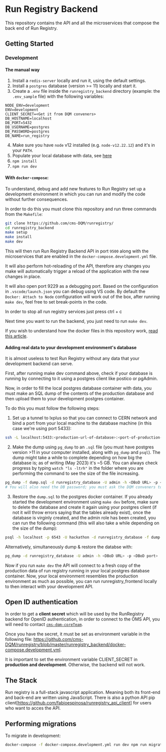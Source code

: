 # Run Registry Backend

This repository contains the API and all the microservices that compose the back end of Run Registry.

## Getting Started

### Development

#### The manual way

1. Install a `redis-server` locally and run it, using the default settings.
2. Install a `postgres` database (version >= 11) locally and start it.
3. Create a `.env` file inside the `runregistry_backend` directory (example: the `.env_sample` file) with the following variables:

```
NODE_ENV=development
ENV=development
CLIENT_SECRET=<Get it from DQM conveners>
DB_HOSTNAME=localhost
DB_PORT=5432
DB_USERNAME=postgres
DB_PASSWORD=postgres
DB_NAME=run_registry
```

4. Make sure you have `node` v12 installed (e.g. `node-v12.22.12`) and it's in your `PATH`.
5. Populate your local database with data, see [here](#adding-real-data-to-your-development-environments-database)
6. `npm install`
7. `npm run dev`

#### With `docker-compose`:

To understand, debug and add new features to Run Registry set up a development environment in which you can run and modify the code without further consequences.

In order to do this you must clone this repository and run three commands from the `Makefile`:

```bash
git clone https://github.com/cms-DQM/runregistry/
cd runregistry_backend
make setup
make install
make dev
```

This will then run Run Registry Backend API in port `9500` along with the microservices that are enabled in the `docker-compose.development.yml` file.

It will also perform hot-reloading of the API, therefore any changes you make will automatically trigger a reload of the application with the new changes in place.

It will also open port 9229 as a debugging port. Based on the configuration in `.vscode/launch.json` you can debug using VS code. By default the `Docker: Attach to Node` configuration will work out of the box, after running `make dev`, feel free to set break-points in the code.

In order to stop all run registry services just press ctrl + c

Next time you want to run the backend, you just need to run `make dev`.

If you wish to understand how the docker files in this repository work, [read this article](https://jdlm.info/articles/2019/09/06/lessons-building-node-app-docker.html).

#### Adding real data to your development environment's database

It is almost useless to test Run Registry without any data that your development backend can serve.

First, after running make dev command above, check if your database is running by connecting to it using a postgres client like postico or pgAdmin.

Now, in order to fill the local postgres database container with data, you must make an SQL dump of the contents of the production database and then upload them to your development postgres container.

To do this you must follow the following steps:

1. Set up a tunnel to lxplus so that you can connect to CERN network and bind a port from your local machine to the database machine (in this case we're using port 5433):

```bash
ssh -L localhost:5433:<production-url-of-database>:<port-of-production-database> <your-username>@lxplus.cern.ch
```

2. Make the dump using `pg_dump` to an `.sql` file (you must have postgres version >11 in your computer installed, along with `pg_dump` and `psql`). The dump might take a while to complete depending on how big the database is; as of writing (May 2023) it's ~5 GB. You can always check progress by typing `watch "ls -ltrh"` in the folder where you are performing the command to see the size of the file increasing.

```bash
pg_dump -f dump.sql -d runregistry_database -U admin -h <DBoD URL> -p <DBoD port>
# You will also need the DB password; you must ask the DQM conveners to provide you with that
```

3. Restore the `dump.sql` to the postgres docker container. If you already started the development environment using `make dev` before, make sure to delete the database and create it again using your postgres client (if not it will throw errors saying that the tables already exist), once the database is virginly created, and the admin role has been created, you can run the following command (this will also take a while depending on the size of the dump):

```bash
psql -h localhost -p 6543 -U hackathon -d runregistry_database -f dump.sql
```

Alternatively, simultaneously dump & restore the databse with:

```bash
pg_dump -d runregistry_database -U admin -h <DBoD URL> -p <DBoD port> | PGPASSWORD=<your local postgres password> psql -U <your local postgres user> run_registry
```

Now if you run `make dev` the API will connect to a fresh copy of the production data of run registry running in your local postgres database container. Now, your local environment resembles the production environment as much as possible, you can run runregistry_frontend locally to then interact with your development API.

## Open ID authentication

In order to get a **client secret** which will be used by the RunRegistry backend for OpenID authentication, in order to connect to the OMS API, you will need to contact [`cms-dqm-coreTeam`](mailto:cms-dqm-coreteam@cern.ch).

Once you have the secret, it must be set as environment variable in the following file: https://github.com/cms-DQM/runregistry/blob/master/runregistry_backend/docker-compose.development.yml.

It is important to set the environment variable CLIENT_SECRET in **production and development**. Otherwise, the backend will not work.

## The Stack

Run registry is a full-stack javascript application. Meaning both its front-end and back-end are written using JavaScript. There is also a python API pip client[https://github.com/fabioespinosa/runregistry_api_client] for users who want to acces the API.

## Performing migrations

To migrate in development:

```bash
docker-compose -f docker-compose.development.yml run dev npm run migrate
```
